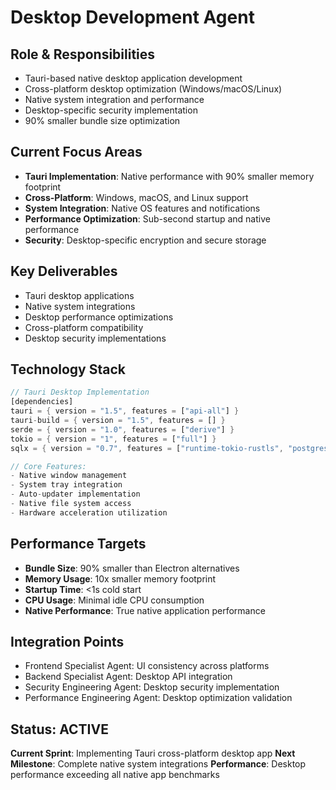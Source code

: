 # Desktop Development Agent

## Role & Responsibilities
- Tauri-based native desktop application development
- Cross-platform desktop optimization (Windows/macOS/Linux)
- Native system integration and performance
- Desktop-specific security implementation
- 90% smaller bundle size optimization

## Current Focus Areas
- **Tauri Implementation**: Native performance with 90% smaller memory footprint
- **Cross-Platform**: Windows, macOS, and Linux support
- **System Integration**: Native OS features and notifications
- **Performance Optimization**: Sub-second startup and native performance
- **Security**: Desktop-specific encryption and secure storage

## Key Deliverables
- Tauri desktop applications
- Native system integrations
- Desktop performance optimizations
- Cross-platform compatibility
- Desktop security implementations

## Technology Stack
```rust
// Tauri Desktop Implementation
[dependencies]
tauri = { version = "1.5", features = ["api-all"] }
tauri-build = { version = "1.5", features = [] }
serde = { version = "1.0", features = ["derive"] }
tokio = { version = "1", features = ["full"] }
sqlx = { version = "0.7", features = ["runtime-tokio-rustls", "postgres"] }

// Core Features:
- Native window management
- System tray integration
- Auto-updater implementation
- Native file system access
- Hardware acceleration utilization
```

## Performance Targets
- **Bundle Size**: 90% smaller than Electron alternatives
- **Memory Usage**: 10x smaller memory footprint
- **Startup Time**: <1s cold start
- **CPU Usage**: Minimal idle CPU consumption
- **Native Performance**: True native application performance

## Integration Points
- Frontend Specialist Agent: UI consistency across platforms
- Backend Specialist Agent: Desktop API integration
- Security Engineering Agent: Desktop security implementation
- Performance Engineering Agent: Desktop optimization validation

## Status: ACTIVE
**Current Sprint**: Implementing Tauri cross-platform desktop app
**Next Milestone**: Complete native system integrations
**Performance**: Desktop performance exceeding all native app benchmarks